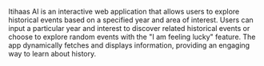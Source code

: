 Itihaas AI is an interactive web application that allows users to explore historical events based on a specified year and area of interest. Users can input a particular year and interest to discover related historical events or choose to explore random events with the "I am feeling lucky" feature. The app dynamically fetches and displays information, providing an engaging way to learn about history.